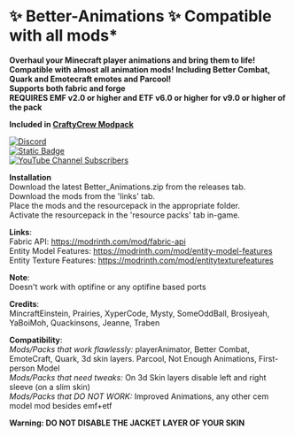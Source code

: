 # ✨ Better-Animations ✨ Compatible with all mods* </br>
**Overhaul your Minecraft player animations and bring them to life!** </br>
**Compatible with almost all animation mods! Including Better Combat, Quark and Emotecraft emotes and Parcool!** </br>
**Supports both fabric and forge** </br>
**REQUIRES EMF v2.0 or higher and ETF v6.0 or higher for v9.0 or higher of the pack** </br>

**Included in [CraftyCrew Modpack](https://modrinth.com/modpack/craftycrew)** </br>

[![Discord](https://img.shields.io/discord/1079395737479159869?style=for-the-badge&logo=discord&label=Official%20Discord&color=white)](https://discord.com/invite/rK5RbYS9Bm) </br>
[![Static Badge](https://img.shields.io/badge/Code-0?style=for-the-badge&logo=github&label=Official%20Repo&color=skyblue)](https://github.com/Creatomat/Better-Animations) </br>
[![YouTube Channel Subscribers](https://img.shields.io/youtube/channel/subscribers/UC0c_GJTYB5CW-WE_LSsKFYg?style=for-the-badge&logo=youtube&label=Creatomat%20Gaming&color=red)](https://www.youtube.com/channel/UC0c_GJTYB5CW-WE_LSsKFYg) </br>

**Installation** </br>
Download the latest Better_Animations.zip from the releases tab. </br>
Download the mods from the 'links' tab. </br>
Place the mods and the resourcepack in the appropriate folder. </br>
Activate the resourcepack in the 'resource packs' tab in-game. </br>


**Links**: </br>
Fabric API: https://modrinth.com/mod/fabric-api </br>
Entity Model Features: https://modrinth.com/mod/entity-model-features </br>
Entity Texture Features: https://modrinth.com/mod/entitytexturefeatures </br>


**Note**: </br>
Doesn't work with optifine or any optifine based ports </br>


**Credits**: </br>
MincraftEinstein, Prairies, XyperCode, Mysty, SomeOddBall, Brosiyeah, YaBoiMoh, Quackinsons, Jeanne, Traben </br>


**Compatibility**: </br>
_Mods/Packs that work flawlessly:_ playerAnimator, Better Combat, EmoteCraft, Quark, 3d skin layers. Parcool, Not Enough Animations, First-person Model </br>
_Mods/Packs that need tweaks:_ On 3d Skin layers disable left and right sleeve (on a slim skin) </br>
_Mods/Packs that DO NOT WORK:_ Improved Animations, any other cem model mod besides emf+etf </br>



**Warning: DO NOT DISABLE THE JACKET LAYER OF YOUR SKIN** </br>
